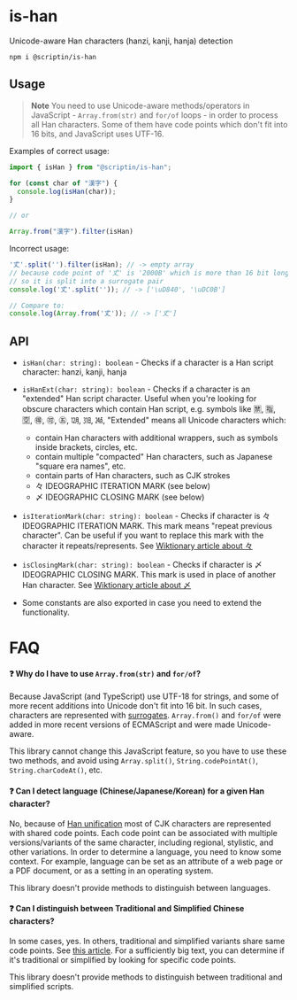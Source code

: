 # is-han

Unicode-aware Han characters (hanzi, kanji, hanja) detection

```shell
npm i @scriptin/is-han
```

## Usage

> **Note** You need to use Unicode-aware methods/operators in JavaScript -
> `Array.from(str)` and `for/of` loops -
> in order to process all Han characters. Some of them have code points
> which don't fit into 16 bits, and JavaScript uses UTF-16.

Examples of correct usage:

```js
import { isHan } from "@scriptin/is-han";

for (const char of "漢字") {
  console.log(isHan(char));
}

// or

Array.from("漢字").filter(isHan)
```

Incorrect usage:

```js
'𠀋'.split('').filter(isHan); // -> empty array
// because code point of '𠀋' is '2000B' which is more than 16 bit long,
// so it is split into a surrogate pair
console.log('𠀋'.split('')); // -> ['\uD840', '\uDC0B']

// Compare to:
console.log(Array.from('𠀋')); // -> ['𠀋']
```

## API

- `isHan(char: string): boolean` - Checks if a character is a Han script character: hanzi, kanji, hanja

- `isHanExt(char: string): boolean` - Checks if a character is an "extended" Han script character.
  Useful when you're looking for obscure characters which contain Han script,
  e.g. symbols like 🈲, 🈯, 🈳, 🉐, 🉑, ㊄, ㋋, ㏾, ㍰,
  "Extended" means all Unicode characters which:

  - contain Han characters with additional wrappers, such as symbols inside brackets, circles, etc.
  - contain multiple "compacted" Han characters, such as Japanese "square era names", etc.
  - contain parts of Han characters, such as CJK strokes
  - 々 IDEOGRAPHIC ITERATION MARK (see below)
  - 〆 IDEOGRAPHIC CLOSING MARK (see below)

- `isIterationMark(char: string): boolean` - Checks if character is 々 IDEOGRAPHIC ITERATION MARK.
  This mark means "repeat previous character". Can be useful if you want to replace this mark with
  the character it repeats/represents.
  See [Wiktionary article about 々](https://en.wiktionary.org/wiki/%E3%80%85)

- `isClosingMark(char: string): boolean` - Checks if character is 〆 IDEOGRAPHIC CLOSING MARK.
  This mark is used in place of another Han character.
  See [Wiktionary article about 〆](https://en.wiktionary.org/wiki/%E3%80%86)

- Some constants are also exported in case you need to extend the functionality.

# FAQ

#### ❓ Why do I have to use `Array.from(str)` and `for/of`?

Because JavaScript (and TypeScript) use UTF-18 for strings, and some of more recent
additions into Unicode don't fit into 16 bit. In such cases, characters are represented
with [surrogates](https://en.wikipedia.org/wiki/Universal_Character_Set_characters#Surrogates).
`Array.from()` and `for/of` were added in more recent versions of ECMAScript and were made Unicode-aware.

This library cannot change this JavaScript feature, so you have to use these two methods,
and avoid using `Array.split()`, `String.codePointAt()`, `String.charCodeAt()`, etc.

#### ❓ Can I detect language (Chinese/Japanese/Korean) for a given Han character?

No, because of [Han unification](https://en.wikipedia.org/wiki/Han_unification)
most of CJK characters are represented with shared code points.
Each code point can be associated with multiple versions/variants of the same character,
including regional, stylistic, and other variations. In order to determine a language,
you need to know some context. For example, language can be set as an attribute
of a web page or a PDF document, or as a setting in an operating system.

This library doesn't provide methods to distinguish between languages.

#### ❓ Can I distinguish between Traditional and Simplified Chinese characters?

In some cases, yes. In others, traditional and simplified variants
share same code points. See [this article](https://r12a.github.io/scripts/chinese/).
For a sufficiently big text, you can determine if it's traditional or simplified
by looking for specific code points.

This library doesn't provide methods to distinguish between traditional and simplified scripts.
